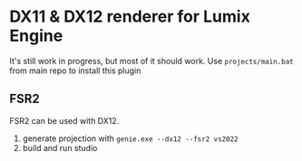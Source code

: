 # DX11 & DX12 renderer for Lumix Engine

It's still work in progress, but most of it should work.
Use `projects/main.bat` from main repo to install this plugin

## FSR2
FSR2 can be used with DX12.
1. generate projection with `genie.exe --dx12 --fsr2 vs2022`
2. build and run studio
 
